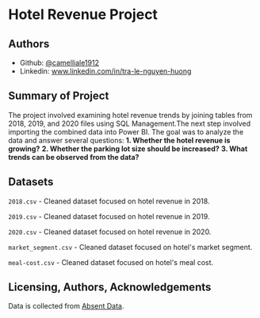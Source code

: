 # Hotel Revenue Project




## Authors

- Github: [@camelliale1912](https://www.github.com/camelliale1912)
- Linkedin: www.linkedin.com/in/tra-le-nguyen-huong




## Summary of Project
The project involved examining hotel revenue trends by joining tables from 2018, 2019, and 2020 files using SQL Management.The next step involved importing the combined data into Power BI. 
The goal was to analyze the data and answer several questions:
**1. Whether the hotel revenue is growing?**
**2. Whether the parking lot size should be increased?** 
**3. What trends can be observed from the data?**


## Datasets
`2018.csv` - Cleaned dataset focused on hotel revenue in 2018.

`2019.csv` - Cleaned dataset focused on hotel revenue in 2019.

`2020.csv` - Cleaned dataset focused on hotel revenue in 2020.

`market_segment.csv` - Cleaned dataset focused on hotel's market segment.

`meal-cost.csv` - Cleaned dataset focused on hotel's meal cost.


## Licensing, Authors, Acknowledgements
Data is collected from [Absent Data](https://absentdata.com/).
